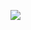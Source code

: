<a href="https://goo.su/CZZs"> <img src="https://i.postimg.cc/C1MksWT1/photo-2024-06-18-11-54-59.jpg"> </a>
